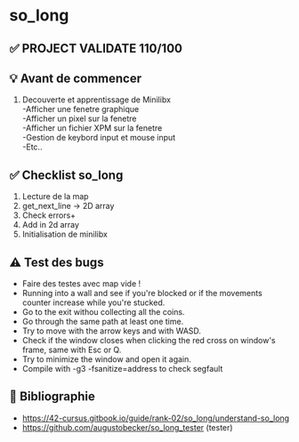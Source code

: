 # so_long

## ✅ PROJECT VALIDATE 110/100

## 💡 Avant de commencer

1) Decouverte et apprentissage de Minilibx  
   -Afficher une fenetre graphique  
   -Afficher un pixel sur la fenetre  
   -Afficher un fichier XPM sur la fenetre  
   -Gestion de keybord input et mouse input  
   -Etc..

## ✅ Checklist so_long

1) Lecture de la map
2) get_next_line -> 2D array
3) Check errors+
4) Add in 2d array
5) Initialisation de minilibx

## ⚠️ Test des bugs 

- Faire des testes avec map vide !
- Running into a wall and see if you're blocked or if the movements counter increase while you're stucked.  
- Go to the exit withou collecting all the coins.  
- Go through the same path at least one time.  
- Try to move with the arrow keys and with WASD.  
- Check if the window closes when clicking the red cross on window's frame, same with Esc or Q.  
- Try to minimize the window and open it again.  
- Compile with -g3 -fsanitize=address to check segfault

## 🔖 Bibliographie 

- https://42-cursus.gitbook.io/guide/rank-02/so_long/understand-so_long
- https://github.com/augustobecker/so_long_tester (tester)  



